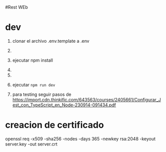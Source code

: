 #Rest WEb

# dev

1. clonar el archivo .env.template a .env
2.

3. ejecutar npm install
4.
5.
6. ejecutar
   `npm run dev`
7. para testing seguir pasos de https://import.cdn.thinkific.com/643563/courses/2405661/Configurar_Jest_con_TypeScript_en_Node-230914-091434.pdf

# creacion de certificado

openssl req -x509 -sha256 -nodes -days 365 -newkey rsa:2048 -keyout server.key -out server.crt
